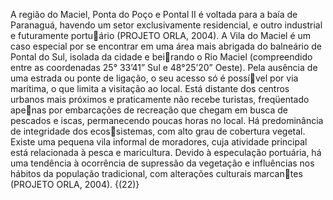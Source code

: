 A região do Maciel, Ponta do Poço e Pontal II é voltada para a baía de Paranaguá, havendo um setor exclusivamente residencial, e outro industrial e futuramente portuário (PROJETO ORLA, 2004). A Vila do Maciel é um caso especial por se encontrar em uma área mais abrigada do balneário de Pontal do Sul, isolada da cidade e beirando o Rio Maciel (compreendido entre as coordenadas 25° 33’41” Sul e 48°25’20” Oeste). Pela ausência de uma estrada ou ponte de ligação, o seu acesso só é possível por via marítima, o que limita a visitação ao local. Está distante dos centros urbanos mais próximos e praticamente não recebe turistas, freqüentado apenas por embarcações de recreação que chegam em busca de pescados e iscas, permanecendo poucas horas no local. Há predominância de integridade dos ecossistemas, com alto grau de cobertura vegetal. Existe uma pequena vila informal de moradores, cuja atividade principal está relacionada à pesca e maricultura. Devido à especulação portuária, há uma tendência à ocorrência de supressão da vegetação e influências nos hábitos da população tradicional, com alterações culturais marcantes (PROJETO ORLA, 2004). {(22)}